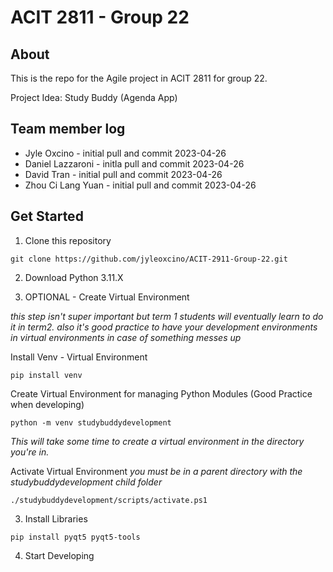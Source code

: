 # ACIT 2811 - Group 22

## About

This is the repo for the Agile project in ACIT 2811 for group 22.

Project Idea: Study Buddy (Agenda App)

## Team member log

- Jyle Oxcino - initial pull and commit 2023-04-26
- Daniel Lazzaroni - initla pull and commit 2023-04-26
- David Tran - initial pull and commit 2023-04-26
- Zhou Ci Lang Yuan - initial pull and commit 2023-04-26
## Get Started

1. Clone this repository

```
git clone https://github.com/jyleoxcino/ACIT-2911-Group-22.git
```

2. Download Python 3.11.X

3. OPTIONAL - Create Virtual Environment

_this step isn't super important but term 1 students will eventually learn to do it in term2. also it's good practice to have your development environments in virtual environments in case of something messes up_

Install Venv - Virtual Environment

```
pip install venv
```

Create Virtual Environment for managing Python Modules (Good Practice when developing)

```
python -m venv studybuddydevelopment
```

_This will take some time to create a virtual environment in the directory you're in._

Activate Virtual Environment
_you must be in a parent directory with the studybuddydevelopment child folder_

```
./studybuddydevelopment/scripts/activate.ps1
```

3. Install Libraries

```
pip install pyqt5 pyqt5-tools
```

4. Start Developing
